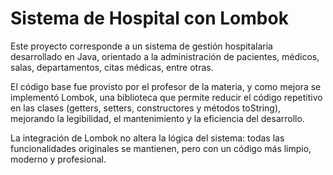 # Sistema de Hospital con Lombok

Este proyecto corresponde a un sistema de gestión hospitalaria desarrollado en Java, orientado a la administración de pacientes, médicos, salas, departamentos, citas médicas, entre otras.

El código base fue provisto por el profesor de la materia, y como mejora se implementó Lombok, una biblioteca que permite reducir el código repetitivo en las clases (getters, setters, constructores y métodos toString), mejorando la legibilidad, el mantenimiento y la eficiencia del desarrollo.

La integración de Lombok no altera la lógica del sistema: todas las funcionalidades originales se mantienen, pero con un código más limpio, moderno y profesional.
